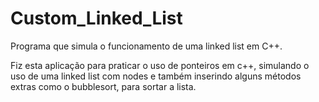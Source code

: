 # Custom_Linked_List
Programa que simula o funcionamento de uma linked list em C++.

Fiz esta aplicação para praticar o uso de ponteiros em c++, simulando o uso de uma linked list com nodes e também inserindo alguns métodos extras como o bubblesort, para sortar a lista.
